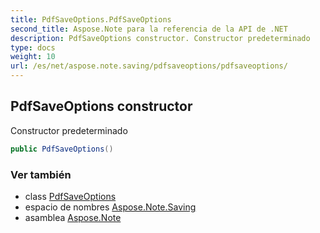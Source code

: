 ```yaml
---
title: PdfSaveOptions.PdfSaveOptions
second_title: Aspose.Note para la referencia de la API de .NET
description: PdfSaveOptions constructor. Constructor predeterminado
type: docs
weight: 10
url: /es/net/aspose.note.saving/pdfsaveoptions/pdfsaveoptions/
---
```

## PdfSaveOptions constructor

Constructor predeterminado

```csharp
public PdfSaveOptions()
```

### Ver también

* class [PdfSaveOptions](../)
* espacio de nombres [Aspose.Note.Saving](../../pdfsaveoptions/)
* asamblea [Aspose.Note](../../../)


